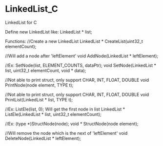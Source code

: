 # LinkedList_C
LinkedList for C

Define new LinkedList like: LinkedList * list;

Functions:
//Create a new LinkedList
LinkedList * CreateList(uint32_t elementCount);

//Will add a node after 'leftElement'
void AddNode(LinkedList * leftElement);

//Ex: SetNode(list, ELEMENT_COUNTS, dataPtr);
void SetNode(LinkedList * list, uint32_t elementCount, void * data);

//Not able to print struct, only support CHAR, INT, FLOAT, DOUBLE
void PrintNode(node element, TYPE t);

//Not able to print struct, only support CHAR, INT, FLOAT, DOUBLE
void PrintList(LinkedList * list, TYPE t);

//Ex: ListEle(list, 0); Will get the first node in list
LinkedList * ListEle(LinkedList * list, uint32_t elementCount);

//Ex: (type *)StructNode(node);
void * StructNode(node element);

//Will remove the node which is the next of 'leftElement'
void DeleteNode(LinkedList * leftElement);
